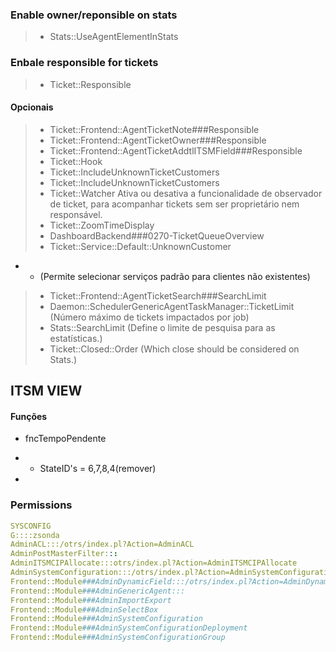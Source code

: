  
### Enable owner/reponsible on stats
> - Stats::UseAgentElementInStats


### Enbale responsible for tickets
> - Ticket::Responsible

#### Opcionais 
> - Ticket::Frontend::AgentTicketNote###Responsible
> - Ticket::Frontend::AgentTicketOwner###Responsible
> - Ticket::Frontend::AgentTicketAddtlITSMField###Responsible
> - Ticket::Hook
> - Ticket::IncludeUnknownTicketCustomers
> - Ticket::IncludeUnknownTicketCustomers
> - Ticket::Watcher
Ativa ou desativa a funcionalidade de observador de ticket, para acompanhar tickets sem ser proprietário nem responsável.
> - Ticket::ZoomTimeDisplay
> - DashboardBackend###0270-TicketQueueOverview
> - Ticket::Service::Default::UnknownCustomer
- - (Permite selecionar serviços padrão para clientes não existentes)
> - Ticket::Frontend::AgentTicketSearch###SearchLimit
> - Daemon::SchedulerGenericAgentTaskManager::TicketLimit (Número máximo de tickets impactados por job)
> - Stats::SearchLimit (Define o limite de pesquisa para as estatísticas.)
> - Ticket::Closed::Order (Which close should be considered on Stats.)

## ITSM VIEW  
#### Funções
- fncTempoPendente
- - StateID's = 6,7,8,4(remover)

- 


### Permissions
```yml
SYSCONFIG
G::::zsonda
AdminACL:::/otrs/index.pl?Action=AdminACL
AdminPostMasterFilter:::
AdminITSMCIPAllocate:::otrs/index.pl?Action=AdminITSMCIPAllocate
AdminSystemConfiguration:::/otrs/index.pl?Action=AdminSystemConfiguration
Frontend::Module###AdminDynamicField:::/otrs/index.pl?Action=AdminDynamicField
Frontend::Module###AdminGenericAgent:::
Frontend::Module###AdminImportExport
Frontend::Module###AdminSelectBox
Frontend::Module###AdminSystemConfiguration
Frontend::Module###AdminSystemConfigurationDeployment
Frontend::Module###AdminSystemConfigurationGroup
```









